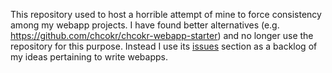 This repository used to host a horrible attempt of mine to force consistency among my webapp projects. I have found better alternatives (e.g. https://github.com/chcokr/chcokr-webapp-starter) and no longer use the repository for this purpose. Instead I use its [issues](https://github.com/chcokr/webapp-build/issues) section as a backlog of my ideas pertaining to write webapps.
